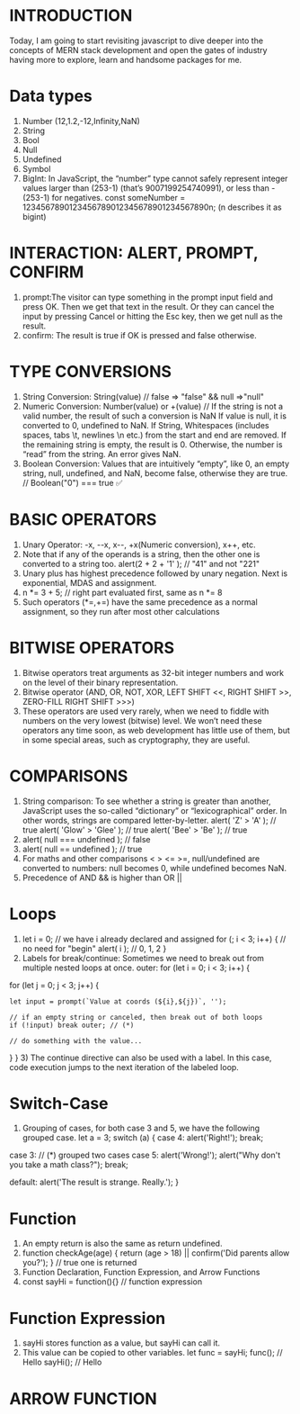 # INTRODUCTION
Today, I am going to start revisiting javascript to dive deeper into the concepts of MERN stack development and open the gates of industry having more to explore, learn and handsome packages for me.

<!-- 2/4/2025 -->
# Data types
1)  Number (12,1.2,-12,Infinity,NaN)
2) String
3) Bool
4) Null
5) Undefined
6) Symbol
7) BigInt:
In JavaScript, the “number” type cannot safely represent integer values larger than (253-1) (that’s 9007199254740991), or less than -(253-1) for negatives.
const someNumber = 1234567890123456789012345678901234567890n; (n describes it as bigint)

# INTERACTION: ALERT, PROMPT, CONFIRM
1) prompt:The visitor can type something in the prompt input field and press OK. Then we get that text in the result. Or they can cancel the input by pressing Cancel or hitting the Esc key, then we get null as the result.
2) confirm: The result is true if OK is pressed and false otherwise.

# TYPE CONVERSIONS
1) String Conversion: String(value) // false => "false" && null =>"null"
2) Numeric Conversion: Number(value) or +(value) // If the string is not a valid number, the result of such a conversion is NaN
If value is null, it is converted to 0, undefined to NaN.
If String, Whitespaces (includes spaces, tabs \t, newlines \n etc.) from the start and end are removed. If the remaining string is empty, the result is 0. Otherwise, the number is “read” from the string. An error gives NaN.
3) Boolean Conversion: Values that are intuitively “empty”, like 0, an empty string, null, undefined, and NaN, become false, otherwise they are true. // Boolean("0") === true ✅

# BASIC OPERATORS
1) Unary Operator: -x, --x, x--, +x(Numeric conversion), x++, etc.
2) Note that if any of the operands is a string, then the other one is converted to a string too.
alert(2 + 2 + '1' ); // "41" and not "221"
3) Unary plus has highest precedence followed by unary negation. Next is exponential, MDAS and assignment.
4) n *= 3 + 5; // right part evaluated first, same as n *= 8
5) Such operators (*=,+=) have the same precedence as a normal assignment, so they run after most other calculations

# BITWISE OPERATORS
1) Bitwise operators treat arguments as 32-bit integer numbers and work on the level of their binary representation.
2) Bitwise operator (AND, OR, NOT, XOR, LEFT SHIFT <<, RIGHT SHIFT >>, ZERO-FILL RIGHT SHIFT >>>)
3) These operators are used very rarely, when we need to fiddle with numbers on the very lowest (bitwise) level. We won’t need these operators any time soon, as web development has little use of them, but in some special areas, such as cryptography, they are useful.

# COMPARISONS
1) String comparison: To see whether a string is greater than another, JavaScript uses the so-called “dictionary” or “lexicographical” order. In other words, strings are compared letter-by-letter.
alert( 'Z' > 'A' ); // true
alert( 'Glow' > 'Glee' ); // true
alert( 'Bee' > 'Be' ); // true
2) alert( null === undefined ); // false
3) alert( null == undefined ); // true
4) For maths and other comparisons < > <= >=, null/undefined are converted to numbers: null becomes 0, while undefined becomes NaN.
5) Precedence of AND && is higher than OR ||

<!-- April 3, 2025 -->
# Loops
1) let i = 0; // we have i already declared and assigned
for (; i < 3; i++) { // no need for "begin"
  alert( i ); // 0, 1, 2
}
2) Labels for break/continue:
Sometimes we need to break out from multiple nested loops at once.
outer: for (let i = 0; i < 3; i++) {

  for (let j = 0; j < 3; j++) {

    let input = prompt(`Value at coords (${i},${j})`, '');

    // if an empty string or canceled, then break out of both loops
    if (!input) break outer; // (*)

    // do something with the value...
  }
}
3) The continue directive can also be used with a label. In this case, code execution jumps to the next iteration of the labeled loop.

# Switch-Case
1) Grouping of cases, for both case 3 and 5, we have the following grouped case.
let a = 3;
switch (a) {
  case 4:
    alert('Right!');
    break;

  case 3: // (*) grouped two cases
  case 5:
    alert('Wrong!');
    alert("Why don't you take a math class?");
    break;

  default:
    alert('The result is strange. Really.');
}

# Function
1) An empty return is also the same as return undefined.
2) function checkAge(age) {
  return (age > 18) || confirm('Did parents allow you?');
} // true one is returned
3) Function Declaration, Function Expression, and Arrow Functions
4) const sayHi = function(){} // function expression

# Function Expression
1) sayHi stores function as a value, but sayHi can call it.
2) This value can be copied to other variables.
let func = sayHi;
func(); // Hello
sayHi(); // Hello

# ARROW FUNCTION
